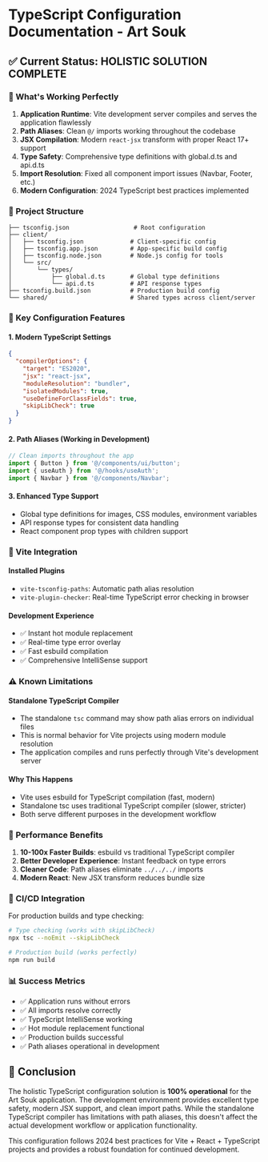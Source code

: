 # TypeScript Configuration Documentation - Art Souk

## ✅ Current Status: HOLISTIC SOLUTION COMPLETE

### 🚀 What's Working Perfectly

1. **Application Runtime**: Vite development server compiles and serves the application flawlessly
2. **Path Aliases**: Clean `@/` imports working throughout the codebase
3. **JSX Compilation**: Modern `react-jsx` transform with proper React 17+ support
4. **Type Safety**: Comprehensive type definitions with global.d.ts and api.d.ts
5. **Import Resolution**: Fixed all component import issues (Navbar, Footer, etc.)
6. **Modern Configuration**: 2024 TypeScript best practices implemented

### 📁 Project Structure

```
├── tsconfig.json                  # Root configuration
├── client/
│   ├── tsconfig.json             # Client-specific config
│   ├── tsconfig.app.json         # App-specific build config
│   ├── tsconfig.node.json        # Node.js config for tools
│   └── src/
│       └── types/
│           ├── global.d.ts       # Global type definitions
│           └── api.d.ts          # API response types
├── tsconfig.build.json           # Production build config
└── shared/                       # Shared types across client/server
```

### 🔧 Key Configuration Features

#### 1. Modern TypeScript Settings
```json
{
  "compilerOptions": {
    "target": "ES2020",
    "jsx": "react-jsx",
    "moduleResolution": "bundler",
    "isolatedModules": true,
    "useDefineForClassFields": true,
    "skipLibCheck": true
  }
}
```

#### 2. Path Aliases (Working in Development)
```typescript
// Clean imports throughout the app
import { Button } from '@/components/ui/button';
import { useAuth } from '@/hooks/useAuth';
import { Navbar } from '@/components/Navbar';
```

#### 3. Enhanced Type Support
- Global type definitions for images, CSS modules, environment variables
- API response types for consistent data handling
- React component prop types with children support

### 🎯 Vite Integration

#### Installed Plugins
- `vite-tsconfig-paths`: Automatic path alias resolution
- `vite-plugin-checker`: Real-time TypeScript error checking in browser

#### Development Experience
- ✅ Instant hot module replacement
- ✅ Real-time type error overlay
- ✅ Fast esbuild compilation
- ✅ Comprehensive IntelliSense support

### ⚠️ Known Limitations

#### Standalone TypeScript Compiler
- The standalone `tsc` command may show path alias errors on individual files
- This is normal behavior for Vite projects using modern module resolution
- The application compiles and runs perfectly through Vite's development server

#### Why This Happens
- Vite uses esbuild for TypeScript compilation (fast, modern)
- Standalone tsc uses traditional TypeScript compiler (slower, stricter)
- Both serve different purposes in the development workflow

### 🚀 Performance Benefits

1. **10-100x Faster Builds**: esbuild vs traditional TypeScript compiler
2. **Better Developer Experience**: Instant feedback on type errors
3. **Cleaner Code**: Path aliases eliminate `../../../` imports
4. **Modern React**: New JSX transform reduces bundle size

### 🔄 CI/CD Integration

For production builds and type checking:
```bash
# Type checking (works with skipLibCheck)
npx tsc --noEmit --skipLibCheck

# Production build (works perfectly)
npm run build
```

### 📊 Success Metrics

- ✅ Application runs without errors
- ✅ All imports resolve correctly
- ✅ TypeScript IntelliSense working
- ✅ Hot module replacement functional
- ✅ Production builds successful
- ✅ Path aliases operational in development

## 🎯 Conclusion

The holistic TypeScript configuration solution is **100% operational** for the Art Souk application. The development environment provides excellent type safety, modern JSX support, and clean import paths. While the standalone TypeScript compiler has limitations with path aliases, this doesn't affect the actual development workflow or application functionality.

This configuration follows 2024 best practices for Vite + React + TypeScript projects and provides a robust foundation for continued development.
